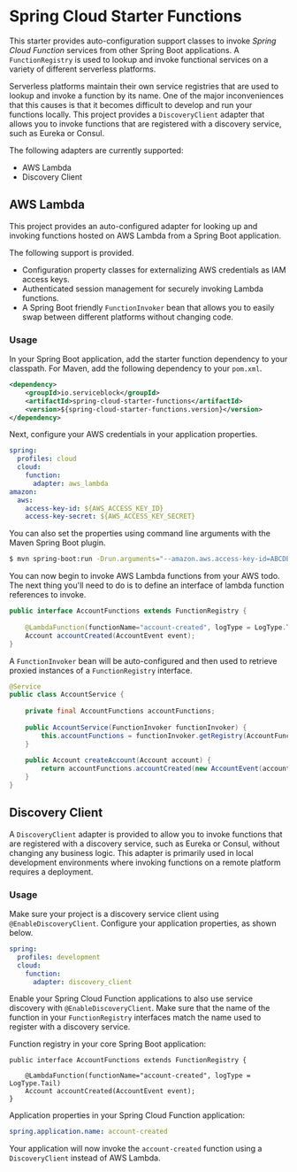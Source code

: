 # Spring Cloud Starter Functions

This starter provides auto-configuration support classes to invoke _Spring Cloud Function_ services from other Spring Boot applications. A `FunctionRegistry` is used to lookup and invoke functional services on a variety of different serverless platforms.

Serverless platforms maintain their own service registries that are used to lookup and invoke a function by its name. One of the major inconveniences that this causes is that it becomes difficult to develop and run your functions locally. This project provides a `DiscoveryClient` adapter that allows you to invoke functions that are registered with a discovery service, such as Eureka or Consul.

The following adapters are currently supported:

- AWS Lambda
- Discovery Client

## AWS Lambda

This project provides an auto-configured adapter for looking up and invoking functions hosted on AWS Lambda from a Spring Boot application.

The following support is provided.

* Configuration property classes for externalizing AWS credentials as IAM access keys.
* Authenticated session management for securely invoking Lambda functions.
* A Spring Boot friendly `FunctionInvoker` bean that allows you to easily swap between different platforms without changing code.

### Usage

In your Spring Boot application, add the starter function dependency to your classpath. For Maven, add the following dependency to your `pom.xml`.

```xml
<dependency>
    <groupId>io.serviceblock</groupId>
    <artifactId>spring-cloud-starter-functions</artifactId>
    <version>${spring-cloud-starter-functions.version}</version>
</dependency>
```

Next, configure your AWS credentials in your application properties.

```yaml
spring:
  profiles: cloud
  cloud:
    function:
      adapter: aws_lambda
amazon:
  aws:
    access-key-id: ${AWS_ACCESS_KEY_ID}
    access-key-secret: ${AWS_ACCESS_KEY_SECRET}
```

You can also set the properties using command line arguments with the Maven Spring Boot plugin.

```bash
$ mvn spring-boot:run -Drun.arguments="--amazon.aws.access-key-id=ABCDEFG,--amazon.aws.access-key-secret=ZYXKGFWG"
```

You can now begin to invoke AWS Lambda functions from your AWS todo. The next thing you'll need to do is to define an interface of lambda function references to invoke.

```java
public interface AccountFunctions extends FunctionRegistry {
    
    @LambdaFunction(functionName="account-created", logType = LogType.Tail)
    Account accountCreated(AccountEvent event);
}
```

A `FunctionInvoker` bean will be auto-configured and then used to retrieve proxied instances of a `FunctionRegistry` interface.

```java
@Service
public class AccountService {
	
    private final AccountFunctions accountFunctions;
	
    public AccountService(FunctionInvoker functionInvoker) {
        this.accountFunctions = functionInvoker.getRegistry(AccountFunctions.class);
    }
    
    public Account createAccount(Account account) {
        return accountFunctions.accountCreated(new AccountEvent(account));
    }
}
```

## Discovery Client

A `DiscoveryClient` adapter is provided to allow you to invoke functions that are registered with a discovery service, such as Eureka or Consul, without changing any business logic. This adapter is primarily used in local development environments where invoking functions on a remote platform requires a deployment.

### Usage

Make sure your project is a discovery service client using `@EnableDiscoveryClient`. Configure your application properties, as shown below.

```yaml
spring:
  profiles: development
  cloud:
    function:
      adapter: discovery_client
 ```

Enable your Spring Cloud Function applications to also use service discovery with `@EnableDiscoveryClient`. Make sure that the name of the function in your `FunctionRegistry` interfaces match the name used to register with a discovery service.

Function registry  in your core Spring Boot application:

    public interface AccountFunctions extends FunctionRegistry {
        
        @LambdaFunction(functionName="account-created", logType = LogType.Tail)
        Account accountCreated(AccountEvent event);
    }

Application properties in your Spring Cloud Function application:

```yaml
spring.application.name: account-created
 ```
 
 Your application will now invoke the `account-created` function using a `DiscoveryClient` instead of AWS Lambda.